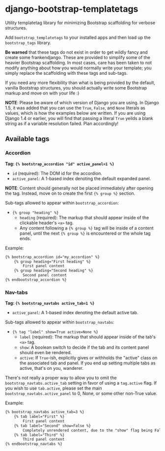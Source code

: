 django-bootstrap-templatetags
=============================

Utility templatetag library for minimizing Bootstrap scaffolding for verbose structures.

Add ``bootstrap_templatetags`` to your installed apps and then load up the ``bootstrap_tags`` library.

**Be warned** that these tags do not exist in order to get wildly fancy and create some frankendjango.  These are provided to simplify some of the heavier Bootstrap scaffolding.  In most cases, care has been taken to not modify anything about how you would normally write your template; you simply replace the scaffolding with these tags and sub-tags.

If you need any more flexibility than what is being provided by the default, vanilla Bootstrap structures, you should actually write some Bootstrap markup and move on with your life :)

**NOTE**: Please be aware of which version of Django you are using.  In Django 1.5, it was added that you can use the ``True``, ``False``, and ``None`` literals as values, which is how the examples below are written.  If you are using Django 1.4 or earlier, you will find that passing a literal ``True`` yeilds a blank string as if a variable resolution failed.  Plan accordingly!

## Available tags

### Accordion
**Tag: ``{% bootstrap_accordion "id" active_panel=1 %}``**

* ``id`` (required): The DOM id for the accordion.
* ``active_panel``: A 1-based index denoting the default expanded panel.

**NOTE**: Content should generally not be placed immediately after opening the tag.  Instead, move on to create the first ``{% group %}`` section.

Sub-tags allowed to appear within ``bootstrap_accordion``:

* ``{% group "heading" %}``
    * ``heading`` (required): The markup that should appear inside of the clickable header's ``<a>`` tag.
    * Any content following a ``{% group %}`` tag will be inside of a content panel, until the next ``{% group %}`` is encountered or the whole tag ends.

Example:

```html
{% bootstrap_accordion id="my_accordion" %}
    {% group heading="First heading" %}
        First panel content
    {% group heading="Second heading" %}
        Second panel content
{% endbootstrap_accordion %}
```

### Nav-tabs
**Tag: ``{% bootstrap_navtabs active_tab=1 %}``**

* ``active_panel``: A 1-based index denoting the default active tab.

Sub-tags allowed to appear within ``bootstrap_navtabs``:

* ``{% tag "label" show=True active=None %}``
    * ``label`` (required): The markup that should appear inside of the tab's ``<a>`` tag.
    * ``show``: A boolean switch to decide if the tab and its content panel should even be rendered.
    * ``active``: If ``True``-ish, explicitly gives or withholds the "active" class on the associated tab and panel.  If you end up setting multiple tabs as active, that's on you, wanderer.

There's not really a proper way to allow you to omit the ``bootstrap_navtabs.active_tab`` setting in favor of using a ``tag.active`` flag.  If you wish to use ``tab.active``, please set the main ``bootstrap_navtabs.active_panel`` to 0, None, or some other non-True value.

Example:

```html
{% bootstrap_navtabs active_tab=3 %}
    {% tab label="First" %}
        First panel content
    {% tab label="Second" show=False %}
        Completely unrendered content, due to the "show" flag being False.
    {% tab label="Third" %}
        Third panel content
{% endbootstrap_navtabs %}
```

